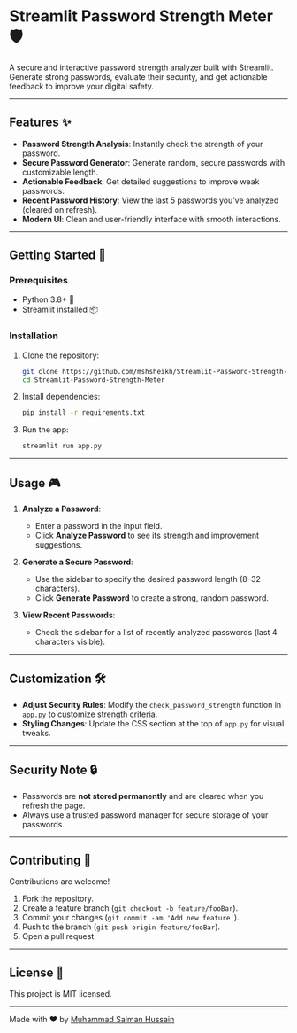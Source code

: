 # Streamlit Password Strength Meter 🛡️

A secure and interactive password strength analyzer built with Streamlit. Generate strong passwords, evaluate their security, and get actionable feedback to improve your digital safety.

---

## Features ✨
- **Password Strength Analysis**: Instantly check the strength of your password.  
- **Secure Password Generator**: Generate random, secure passwords with customizable length.  
- **Actionable Feedback**: Get detailed suggestions to improve weak passwords.  
- **Recent Password History**: View the last 5 passwords you’ve analyzed (cleared on refresh).  
- **Modern UI**: Clean and user-friendly interface with smooth interactions.  

---

## Getting Started 🚀

### Prerequisites
- Python 3.8+ 🐍  
- Streamlit installed 📦  

### Installation
1. Clone the repository:
   ```bash
   git clone https://github.com/mshsheikh/Streamlit-Password-Strength-Meter.git
   cd Streamlit-Password-Strength-Meter
   ```

2. Install dependencies:
   ```bash
   pip install -r requirements.txt
   ```

3. Run the app:
   ```bash
   streamlit run app.py
   ```

---

## Usage 🎮
1. **Analyze a Password**:
   - Enter a password in the input field.
   - Click **Analyze Password** to see its strength and improvement suggestions.

2. **Generate a Secure Password**:
   - Use the sidebar to specify the desired password length (8–32 characters).
   - Click **Generate Password** to create a strong, random password.

3. **View Recent Passwords**:
   - Check the sidebar for a list of recently analyzed passwords (last 4 characters visible).

---

## Customization 🛠️
- **Adjust Security Rules**: Modify the `check_password_strength` function in `app.py` to customize strength criteria.  
- **Styling Changes**: Update the CSS section at the top of `app.py` for visual tweaks.  

---

## Security Note 🔒
- Passwords are **not stored permanently** and are cleared when you refresh the page.  
- Always use a trusted password manager for secure storage of your passwords.

---

## Contributing 🤝
Contributions are welcome!  
1. Fork the repository.  
2. Create a feature branch (`git checkout -b feature/fooBar`).  
3. Commit your changes (`git commit -am 'Add new feature'`).  
4. Push to the branch (`git push origin feature/fooBar`).  
5. Open a pull request.  

---

## License 📄
This project is MIT licensed.

---

Made with ❤️ by [Muhammad Salman Hussain](https://github.com/mshsheikh)
